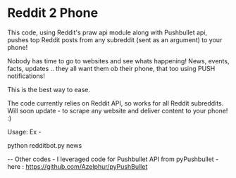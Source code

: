 # Reddit 2 Phone

This code, using Reddit's praw api module along with Pushbullet api, pushes top Reddit posts from any subreddit (sent as an argument) to your phone!

Nobody has time to go to websites and see whats happening! News, events, facts, updates .. they all want them ob their phone, that too using PUSH notifications!

This is the best way to ease.

The code currently relies on Reddit API, so works for all Reddit subreddits. Will soon update - to scrape any website and deliver content to your phone! :)

Usage: Ex -

python redditbot.py news

--
Other codes - I leveraged code for Pushbullet API from pyPushbullet - here : https://github.com/Azelphur/pyPushBullet